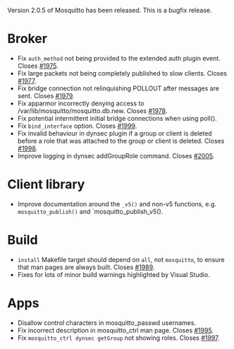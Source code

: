 <!--
.. title: Version 2.0.5 released.
.. slug: version-2-0-3-released
.. date: 2021-01-11 10:29:16 UTC+00:00
.. tags: Releases
.. category:
.. link:
.. description:
.. type: text
-->

Version 2.0.5 of Mosquitto has been released. This is a bugfix release.

# Broker
- Fix `auth_method` not being provided to the extended auth plugin event.
  Closes [#1975].
- Fix large packets not being completely published to slow clients.
  Closes [#1977].
- Fix bridge connection not relinquishing POLLOUT after messages are sent.
  Closes [#1979].
- Fix apparmor incorrectly denying access to
  /var/lib/mosquitto/mosquitto.db.new. Closes [#1978].
- Fix potential intermittent initial bridge connections when using poll().
- Fix `bind_interface` option. Closes [#1999].
- Fix invalid behaviour in dynsec plugin if a group or client is deleted
  before a role that was attached to the group or client is deleted.
  Closes [#1998].
- Improve logging in dynsec addGroupRole command. Closes [#2005].

# Client library
- Improve documentation around the `_v5()` and non-v5 functions, e.g.
  `mosquitto_publish()` and `mosquitto_publish_v5().

# Build
- `install` Makefile target should depend on `all`, not `mosquitto`, to ensure
  that man pages are always built. Closes [#1989].
- Fixes for lots of minor build warnings highlighted by Visual Studio. 

# Apps
- Disallow control characters in mosquitto_passwd usernames.
- Fix incorrect description in mosquitto_ctrl man page. Closes [#1995].
- Fix `mosquitto_ctrl dynsec getGroup` not showing roles. Closes [#1997].


[#1975]: https://github.com/eclipse/mosquitto/issues/1975
[#1977]: https://github.com/eclipse/mosquitto/issues/1977
[#1978]: https://github.com/eclipse/mosquitto/issues/1978
[#1979]: https://github.com/eclipse/mosquitto/issues/1979
[#1989]: https://github.com/eclipse/mosquitto/issues/1989
[#1995]: https://github.com/eclipse/mosquitto/issues/1995
[#1997]: https://github.com/eclipse/mosquitto/issues/1997
[#1998]: https://github.com/eclipse/mosquitto/issues/1998
[#1999]: https://github.com/eclipse/mosquitto/issues/1999
[#2005]: https://github.com/eclipse/mosquitto/issues/2005
